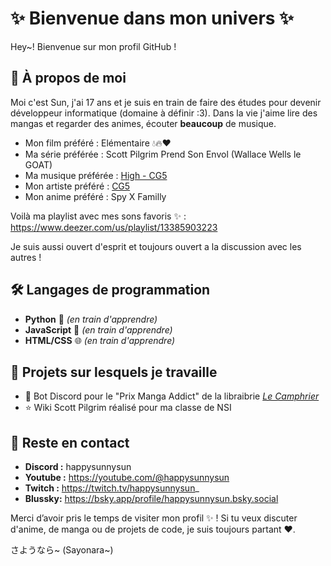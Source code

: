# ✨ Bienvenue dans mon univers ✨

Hey~! Bienvenue sur mon profil GitHub !

## 👤 À propos de moi

Moi c'est Sun, j'ai 17 ans et je suis en train de faire des études pour devenir développeur informatique (domaine à définir :3). Dans la vie j'aime lire des mangas et regarder des animes, écouter **beaucoup** de musique.

- Mon film préféré : Elémentaire 💧🔥❤️
- Ma série préférée : Scott Pilgrim Prend Son Envol (Wallace Wells le GOAT)
- Ma musique préférée : [High - CG5](https://www.youtube.com/watch?v=veJ14e5yqNU)
- Mon artiste préféré : [CG5](https://www.youtube.com/@CG5/videos)
- Mon anime préféré : Spy X Familly

Voilà ma playlist avec mes sons favoris ✨ : https://www.deezer.com/us/playlist/13385903223

Je suis aussi ouvert d'esprit et toujours ouvert a la discussion avec les autres !

## 🛠️ Langages de programmation

- **Python** 🐍 _(en train d'apprendre)_
- **JavaScript** 📜 _(en train d'apprendre)_
- **HTML/CSS** 🌐 _(en train d'apprendre)_

## 📂 Projets sur lesquels je travaille

- 🌸 Bot Discord pour le "Prix Manga Addict" de la libraibrie [*Le Camphrier*](https://www.librairielecamphrier.fr/)
- ⭐ Wiki Scott Pilgrim réalisé pour ma classe de NSI

## 🌟 Reste en contact
- **Discord :** happysunnysun
- **Youtube :** https://youtube.com/@happysunnysun
- **Twitch :** https://twitch.tv/happysunnysun_
- **Blussky:** https://bsky.app/profile/happysunnysun.bsky.social

Merci d’avoir pris le temps de visiter mon profil ✨ ! Si tu veux discuter d'anime, de manga ou de projets de code, je suis toujours partant ❤️.

さようなら~ (Sayonara~)
